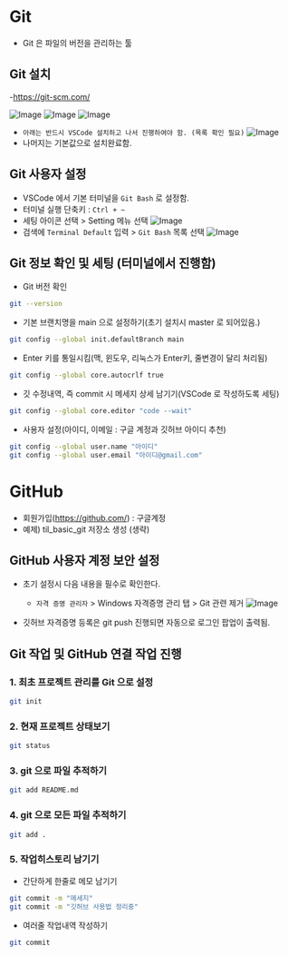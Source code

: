 # Git
- Git 은 파일의 버전을 관리하는 툴

## Git 설치
-https://git-scm.com/

![Image](https://github.com/user-attachments/assets/f23538a4-ae76-46b3-9fb4-d0aff00ae280)
![Image](https://github.com/user-attachments/assets/7e6597fc-6799-4e6e-876c-85a93902b597)
![Image](https://github.com/user-attachments/assets/0bbd8f15-2607-4997-a4f5-ec4b35192ff3)
- `아래는 반드시 VSCode 설치하고 나서 진행하여야 함. (목록 확인 필요)`
![Image](https://github.com/user-attachments/assets/af440607-41a3-4279-991d-bb2bc73a8654)
- 나머지는 기본값으로 설치완료함.

## Git 사용자 설정
- VSCode 에서 기본 터미널을 `Git Bash` 로 설정함.
- 터미널 실행 단축키 : `Ctrl + ~`
- 세팅 아이콘 선택 > Setting 메뉴 선택
![Image](https://github.com/user-attachments/assets/091e9c0e-c397-446b-a1d0-db3adce5da7b)
- 검색에 `Terminal Default` 입력 > `Git Bash` 목록 선택
![Image](https://github.com/user-attachments/assets/d6de7f28-d65d-4040-ab43-2d85d97be3da)

## Git 정보 확인 및 세팅 (터미널에서 진행함)
- Git 버전 확인
```bash
git --version
```

- 기본 브랜치명을 main 으로 설정하기(초기 설치시 master 로 되어있음.)
```bash
git config --global init.defaultBranch main
```

- Enter 키를 통일시킴(맥, 윈도우, 리눅스가 Enter키, 줄변경이 달리 처리됨)
```bash
git config --global core.autocrlf true
```

- 깃 수정내역, 즉 commit 시 메세지 상세 남기기(VSCode 로 작성하도록 세팅)
```bash
git config --global core.editor "code --wait"
```

- 사용자 설정(아이디, 이메일 : 구글 계정과 깃허브 아이디 추천)
```bash
git config --global user.name "아이디" 
git config --global user.email "아이디@gmail.com"
```

# GitHub
- 회원가입(https://github.com/) : 구글계정
- 예제) til_basic_git 저장소 생성 (생략)

## GitHub 사용자 계정 보안 설정
- 초기 설정시 다음 내용을 필수로 확인한다.
    - `자격 증명 관리자` > Windows 자격증명 관리 탭 > Git 관련 제거
    ![Image](https://github.com/user-attachments/assets/8e707626-bf16-4731-b13b-d816c5d83fe3)

- 깃허브 자격증명 등록은 git push 진행되면 자동으로 로그인 팝업이 출력됨.

## Git 작업 및 GitHub 연결 작업 진행

### 1. 최초 프로젝트 관리를 Git 으로 설정
```bash
git init
```

### 2. 현재 프로젝트 상태보기
```bash
git status
```

### 3. git 으로 파일 추적하기
```bash
git add README.md
```

### 4. git 으로 모든 파일 추적하기
```bash
git add .
```

### 5. 작업히스토리 남기기
- 간단하게 한줄로 메모 남기기
```bash
git commit -m "메세지"
git commit -m "깃허브 사용법 정리중"
```
- 여러줄 작업내역 작성하기
```bash 
git commit
```